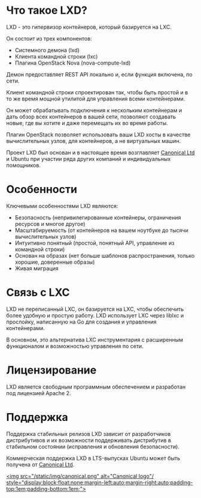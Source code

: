 

# Что такое LXD?
LXD - это гипервизор контейнеров, который базируется на LXC.

Он состоит из трех компонентов:

 * Системного демона (lxd)
 * Клиента командной строки (lxc)
 * Плагина OpenStack Nova (nova-compute-lxd)

Демон предоставляет REST API локально и, если функция включена, по сети.

Клиент командной строки спроектирован так, чтобы быть простой и в то же время мощной утилитой
для управления всеми контейнерами.

Он может обрабатывать подключения к нескольким контейнерам и дать обзор всех контейнеров
в вашей сети, позволяют создавать новые, где вы хотите и даже перемещать их во время работы.

Плагин OpenStack позволяет использовать ваши LXD хосты в качестве вычислительных узлов, для
контейнеров, а не виртуальных машин.

Проект LXD был основан и в настоящее время возглавляет [Canonical Ltd](http://www.canonical.com)
и Ubuntu при участии ряда других компаний и индивидуальных помощников.

# Особенности
Ключевыми особенностями LXD являются:

 * Безопасность (непривилегированные контейнеры, ограничения ресурсов и многое другое)
 * Масштабируемость (от контейнеров на вашем ноутбуке до тысячи вычислительных узлов)
 * Интуитивно понятный (простой, понятный API, управление из командной строки)
 * Основан на образах (нет больше шаблонов распространения, только хорошие, доверенные образы)
 * Живая миграция

# Связь с LXC
LXD не переписанный LXC, он базируется на LXC, чтобы обеспечить более удобную и простую работу.
LXD использует LXC через liblxc и прослойку, написанную на Go для создания и управления контейнерами.

В основном, это альтернатива LXC инструментария с расширенным функционалом и возможностью управления по сети.

# Лицензирование
LXD является свободным программным обеспечением и разработан под лицензией Apache 2.

# Поддержка
Поддержка стабильных релизов LXD зависит от разработчиков дистрибутивов и их возможности поддерживать дистрибутив
в стабильном состоянии (исправления и обновления безопасности).

Коммерческая поддержка LXD в LTS-выпусках Ubuntu может быть получена от [Canonical Ltd](http://www.canonical.com).

[<img src="/static/img/canonical.png" alt="Canonical logo"/ style="display:block;float:none;margin-left:auto;margin-right:auto;padding-top:1em;padding-bottom:1em;">](http://www.canonical.com)
